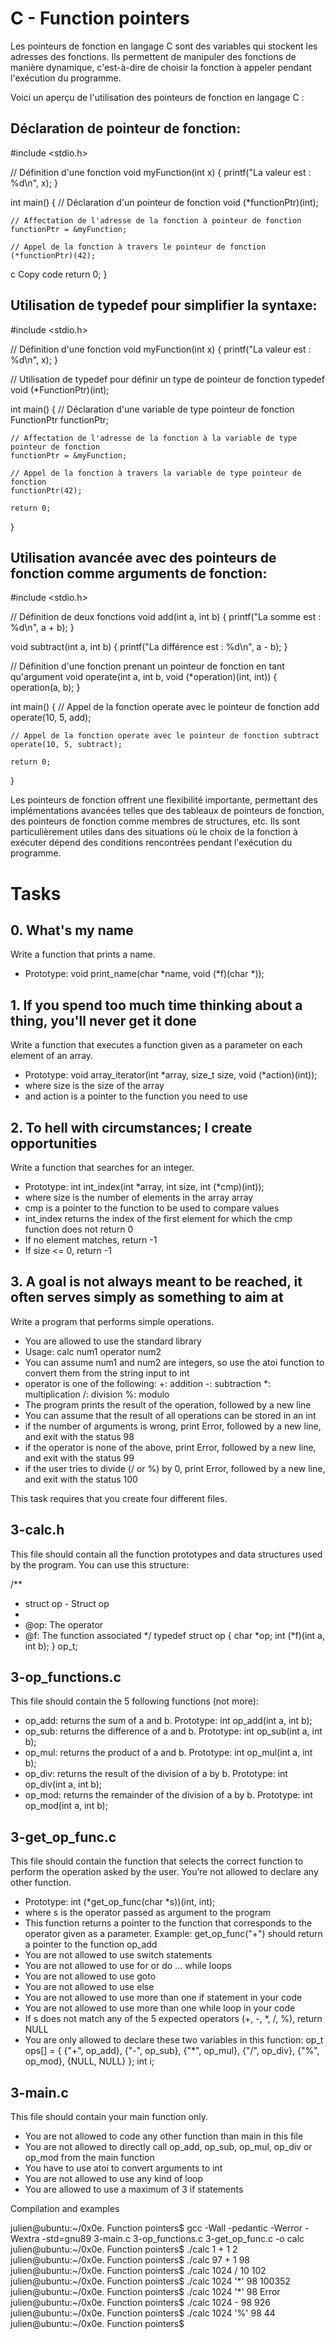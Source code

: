# C - Function pointers

Les pointeurs de fonction en langage C sont des variables qui stockent les adresses des fonctions. Ils permettent de manipuler des fonctions de manière dynamique, c'est-à-dire de choisir la fonction à appeler pendant l'exécution du programme.

Voici un aperçu de l'utilisation des pointeurs de fonction en langage C :

## Déclaration de pointeur de fonction:

#include <stdio.h>

// Définition d'une fonction
void myFunction(int x) {
    printf("La valeur est : %d\n", x);
}

int main() {
    // Déclaration d'un pointeur de fonction
    void (*functionPtr)(int);

    // Affectation de l'adresse de la fonction à pointeur de fonction
    functionPtr = &myFunction;

    // Appel de la fonction à travers le pointeur de fonction
    (*functionPtr)(42);
c
Copy code
    return 0;
}

## Utilisation de typedef pour simplifier la syntaxe:

#include <stdio.h>

// Définition d'une fonction
void myFunction(int x) {
    printf("La valeur est : %d\n", x);
}

// Utilisation de typedef pour définir un type de pointeur de fonction
typedef void (*FunctionPtr)(int);

int main() {
    // Déclaration d'une variable de type pointeur de fonction
    FunctionPtr functionPtr;

    // Affectation de l'adresse de la fonction à la variable de type pointeur de fonction
    functionPtr = &myFunction;

    // Appel de la fonction à travers la variable de type pointeur de fonction
    functionPtr(42);

    return 0;
}

## Utilisation avancée avec des pointeurs de fonction comme arguments de fonction:

#include <stdio.h>

// Définition de deux fonctions
void add(int a, int b) {
    printf("La somme est : %d\n", a + b);
}

void subtract(int a, int b) {
    printf("La différence est : %d\n", a - b);
}

// Définition d'une fonction prenant un pointeur de fonction en tant qu'argument
void operate(int a, int b, void (*operation)(int, int)) {
    operation(a, b);
}

int main() {
    // Appel de la fonction operate avec le pointeur de fonction add
    operate(10, 5, add);

    // Appel de la fonction operate avec le pointeur de fonction subtract
    operate(10, 5, subtract);

    return 0;
}


Les pointeurs de fonction offrent une flexibilité importante, permettant des implémentations avancées telles que des tableaux de pointeurs de fonction, des pointeurs de fonction comme membres de structures, etc. Ils sont particulièrement utiles dans des situations où le choix de la fonction à exécuter dépend des conditions rencontrées pendant l'exécution du programme.

 # Tasks
## 0. What's my name
Write a function that prints a name.

* Prototype: void print_name(char *name, void (*f)(char *));

## 1. If you spend too much time thinking about a thing, you'll never get it done

Write a function that executes a function given as a parameter on each element of an array.

* Prototype: void array_iterator(int *array, size_t size, void (*action)(int));
* where size is the size of the array
* and action is a pointer to the function you need to use

## 2. To hell with circumstances; I create opportunities

Write a function that searches for an integer.

* Prototype: int int_index(int *array, int size, int (*cmp)(int));
* where size is the number of elements in the array array
* cmp is a pointer to the function to be used to compare values
* int_index returns the index of the first element for which the cmp function does not return 0
* If no element matches, return -1
* If size <= 0, return -1

## 3. A goal is not always meant to be reached, it often serves simply as something to aim at

Write a program that performs simple operations.

* You are allowed to use the standard library
* Usage: calc num1 operator num2
* You can assume num1 and num2 are integers, so use the atoi function to convert them from the string input to int
* operator is one of the following:
+: addition
-: subtraction
*: multiplication
/: division
%: modulo
* The program prints the result of the operation, followed by a new line
* You can assume that the result of all operations can be stored in an int
* if the number of arguments is wrong, print Error, followed by a new line, and exit with the status 98
* if the operator is none of the above, print Error, followed by a new line, and exit with the status 99
* if the user tries to divide (/ or %) by 0, print Error, followed by a new line, and exit with the status 100

This task requires that you create four different files.

## 3-calc.h

This file should contain all the function prototypes and data structures used by the program. You can use this structure:

/**
 * struct op - Struct op
 *
 * @op: The operator
 * @f: The function associated
 */
typedef struct op
{
    char *op;
    int (*f)(int a, int b);
} op_t;

## 3-op_functions.c

This file should contain the 5 following functions (not more):

* op_add: returns the sum of a and b. Prototype: int op_add(int a, int b);
* op_sub: returns the difference of a and b. Prototype: int op_sub(int a, int b);
* op_mul: returns the product of a and b. Prototype: int op_mul(int a, int b);
* op_div: returns the result of the division of a by b. Prototype: int op_div(int a, int b);
* op_mod: returns the remainder of the division of a by b. Prototype: int op_mod(int a, int b);

## 3-get_op_func.c

This file should contain the function that selects the correct function to perform the operation asked by the user. You’re not allowed to declare any other function.

* Prototype: int (*get_op_func(char *s))(int, int);
* where s is the operator passed as argument to the program
* This function returns a pointer to the function that corresponds to the operator given as a parameter. Example: get_op_func("+") should return a pointer to the function op_add
* You are not allowed to use switch statements
* You are not allowed to use for or do ... while loops
* You are not allowed to use goto
* You are not allowed to use else
* You are not allowed to use more than one if statement in your code
* You are not allowed to use more than one while loop in your code
* If s does not match any of the 5 expected operators (+, -, *, /, %), return NULL
* You are only allowed to declare these two variables in this function:
    op_t ops[] = {
        {"+", op_add},
        {"-", op_sub},
        {"*", op_mul},
        {"/", op_div},
        {"%", op_mod},
        {NULL, NULL}
    };
    int i;

## 3-main.c

This file should contain your main function only.

* You are not allowed to code any other function than main in this file
* You are not allowed to directly call op_add, op_sub, op_mul, op_div or op_mod from the main function
* You have to use atoi to convert arguments to int
* You are not allowed to use any kind of loop
* You are allowed to use a maximum of 3 if statements

Compilation and examples

julien@ubuntu:~/0x0e. Function pointers$ gcc -Wall -pedantic -Werror -Wextra -std=gnu89 3-main.c 3-op_functions.c 3-get_op_func.c -o calc
julien@ubuntu:~/0x0e. Function pointers$ ./calc 1 + 1
2
julien@ubuntu:~/0x0e. Function pointers$ ./calc 97 + 1
98
julien@ubuntu:~/0x0e. Function pointers$ ./calc 1024 / 10
102
julien@ubuntu:~/0x0e. Function pointers$ ./calc 1024 '*' 98
100352
julien@ubuntu:~/0x0e. Function pointers$ ./calc 1024 '\*' 98
Error
julien@ubuntu:~/0x0e. Function pointers$ ./calc 1024 - 98
926
julien@ubuntu:~/0x0e. Function pointers$ ./calc 1024 '%' 98
44
julien@ubuntu:~/0x0e. Function pointers$
